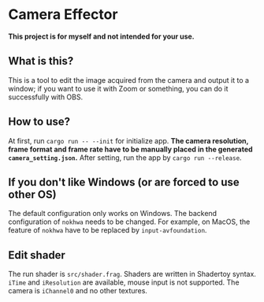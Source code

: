 # Camera Effector

**This project is for myself and not intended for your use.**

## What is this?

This is a tool to edit the image acquired from the camera and output it to a window; if you want to use it with Zoom or something, you can do it successfully with OBS.

## How to use?

At first, run `cargo run -- --init` for initialize app.
**The camera resolution, frame format and frame rate have to be manually placed in the generated `camera_setting.json`.**
After setting, run the app by `cargo run --release`.

## If you don't like Windows (or are forced to use other OS)

The default configuration only works on Windows. The backend configuration of `nokhwa` needs to be changed.
For example, on MacOS, the feature of `nokhwa` have to be replaced by `input-avfoundation`.

## Edit shader

The run shader is `src/shader.frag`. Shaders are written in Shadertoy syntax. `iTime` and `iResolution` are available, mouse input is not supported.
The camera is `iChannel0` and no other textures.
